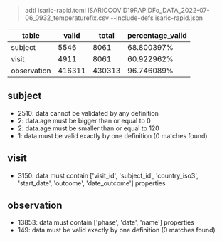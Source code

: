 >adtl isaric-rapid.toml ISARICCOVID19RAPIDFo_DATA_2022-07-06_0932_temperaturefix.csv --include-defs isaric-rapid.json

|table          |valid  |total  |percentage_valid|
|---------------|-------|-------|----------------|
|subject        |5546   |8061   |68.800397% |
|visit          |4911   |8061   |60.922962% |
|observation    |416311 |430313 |96.746089% |

## subject

* 2510: data cannot be validated by any definition
* 2: data.age must be bigger than or equal to 0
* 2: data.age must be smaller than or equal to 120
* 1: data must be valid exactly by one definition (0 matches found)

## visit

* 3150: data must contain ['visit_id', 'subject_id', 'country_iso3', 'start_date', 'outcome', 'date_outcome'] properties

## observation

* 13853: data must contain ['phase', 'date', 'name'] properties
* 149: data must be valid exactly by one definition (0 matches found)
